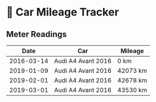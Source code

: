 # 🚗 Car Mileage Tracker

## Meter Readings

| Date | Car | Mileage |
| --- | --- | --- |
| 2016-03-14 | Audi A4 Avant 2016 | 0 km | 
| 2019-01-09 | Audi A4 Avant 2016 | 42073 km |
| 2019-02-01 | Audi A4 Avant 2016 | 42678 km |
| 2019-03-01 | Audi A4 Avant 2016 | 43530 km |
